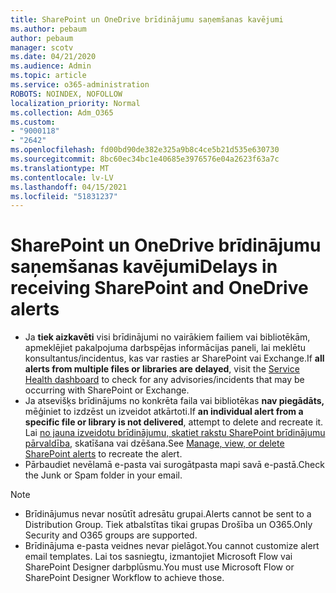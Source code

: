 ```yaml
---
title: SharePoint un OneDrive brīdinājumu saņemšanas kavējumi
ms.author: pebaum
author: pebaum
manager: scotv
ms.date: 04/21/2020
ms.audience: Admin
ms.topic: article
ms.service: o365-administration
ROBOTS: NOINDEX, NOFOLLOW
localization_priority: Normal
ms.collection: Adm_O365
ms.custom:
- "9000118"
- "2642"
ms.openlocfilehash: fd00bd90de382e325a9b8c4ce5b21d535e630730
ms.sourcegitcommit: 8bc60ec34bc1e40685e3976576e04a2623f63a7c
ms.translationtype: MT
ms.contentlocale: lv-LV
ms.lasthandoff: 04/15/2021
ms.locfileid: "51831237"
---
```

# <a name="delays-in-receiving-sharepoint-and-onedrive-alerts"></a><span data-ttu-id="0a572-102">SharePoint un OneDrive brīdinājumu saņemšanas kavējumi</span><span class="sxs-lookup"><span data-stu-id="0a572-102">Delays in receiving SharePoint and OneDrive alerts</span></span>

- <span data-ttu-id="0a572-103">Ja **tiek aizkavēti** visi brīdinājumi no vairākiem [](https://portal.office.com/adminportal/home?ref=/servicehealth) failiem vai bibliotēkām, apmeklējiet pakalpojuma darbspējas informācijas paneli, lai meklētu konsultantus/incidentus, kas var rasties ar SharePoint vai Exchange.</span><span class="sxs-lookup"><span data-stu-id="0a572-103">If **all alerts from multiple files or libraries are delayed**, visit the [Service Health dashboard](https://portal.office.com/adminportal/home?ref=/servicehealth) to check for any advisories/incidents that may be occurring with SharePoint or Exchange.</span></span>
- <span data-ttu-id="0a572-104">Ja atsevišķs brīdinājums no konkrēta faila vai bibliotēkas **nav piegādāts,** mēģiniet to izdzēst un izveidot atkārtoti.</span><span class="sxs-lookup"><span data-stu-id="0a572-104">If **an individual alert from a specific file or library is not delivered**, attempt to delete and recreate it.</span></span> <span data-ttu-id="0a572-105">Lai [no jauna izveidotu brīdinājumu, skatiet rakstu SharePoint brīdinājumu pārvaldība,](https://support.microsoft.com/office/99dfb19c-9a90-4a8c-aba1-aa8c8afb0de2) skatīšana vai dzēšana.</span><span class="sxs-lookup"><span data-stu-id="0a572-105">See [Manage, view, or delete SharePoint alerts](https://support.microsoft.com/office/99dfb19c-9a90-4a8c-aba1-aa8c8afb0de2) to recreate the alert.</span></span>
- <span data-ttu-id="0a572-106">Pārbaudiet nevēlamā e-pasta vai surogātpasta mapi savā e-pastā.</span><span class="sxs-lookup"><span data-stu-id="0a572-106">Check the Junk or Spam folder in your email.</span></span>

> [!NOTE]
> - <span data-ttu-id="0a572-107">Brīdinājumus nevar nosūtīt adresātu grupai.</span><span class="sxs-lookup"><span data-stu-id="0a572-107">Alerts cannot be sent to a Distribution Group.</span></span> <span data-ttu-id="0a572-108">Tiek atbalstītas tikai grupas Drošība un O365.</span><span class="sxs-lookup"><span data-stu-id="0a572-108">Only Security and O365 groups are supported.</span></span>
> - <span data-ttu-id="0a572-109">Brīdinājuma e-pasta veidnes nevar pielāgot.</span><span class="sxs-lookup"><span data-stu-id="0a572-109">You cannot customize alert email templates.</span></span> <span data-ttu-id="0a572-110">Lai tos sasniegtu, izmantojiet Microsoft Flow vai SharePoint Designer darbplūsmu.</span><span class="sxs-lookup"><span data-stu-id="0a572-110">You must use Microsoft Flow or SharePoint Designer Workflow to achieve those.</span></span>
